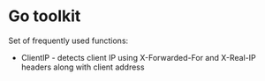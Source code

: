 # Go toolkit

Set of frequently used functions:

- ClientIP - detects client IP using X-Forwarded-For and X-Real-IP headers along with client address






